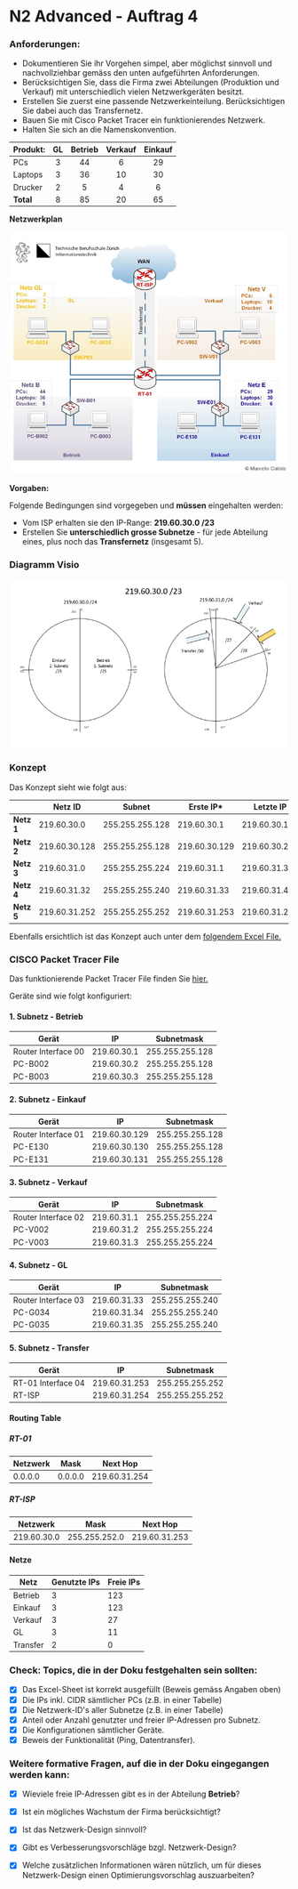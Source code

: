 # N2 Advanced - Auftrag 4

### Anforderungen:
- Dokumentieren Sie ihr Vorgehen simpel, aber möglichst sinnvoll und nachvollziehbar gemäss den unten aufgeführten Anforderungen.
- Berücksichtigen Sie, dass die Firma zwei Abteilungen (Produktion und Verkauf) mit unterschiedlich vielen Netzwerkgeräten besitzt. 
- Erstellen Sie zuerst eine passende Netzwerkeinteilung. Berücksichtigen Sie dabei auch das Transfernetz.
- Bauen Sie mit Cisco Packet Tracer ein funktionierendes Netzwerk. 
- Halten Sie sich an die Namenskonvention.

| Produkt:   | GL        | Betrieb  | Verkauf | Einkauf |
|:-----------|:---------:|:--------:|:-------:|:-------:|
| PCs        | 3         | 44       | 6       | 29      | 
| Laptops    | 3         | 36       | 10      | 30      |
| Drucker    | 2         | 5        | 4       | 6       |
| **Total**  | 8         | 85       | 20      | 65      |

**Netzwerkplan**

![Netzwerkplan](https://github.com/erionreci-5/M129/blob/main/Bilder/P2_4_netzwerkplan_800.png)


**Vorgaben:**

Folgende Bedingungen sind vorgegeben und **müssen** eingehalten werden:

- Vom ISP erhalten sie den IP-Range: **219.60.30.0 /23**
- Erstellen Sie **unterschiedlich grosse Subnetze** - für jede Abteilung eines, plus noch das **Transfernetz** (insgesamt 5).

### Diagramm Visio

![Visio Diagramm](https://github.com/erionreci-5/M129/blob/main/Bilder/Visio.png)

### Konzept

Das Konzept sieht wie folgt aus:

|            | Netz ID       | Subnet          | Erste IP*     | Letzte IP     | Broadcast     |
|------------|---------------|-----------------|---------------|---------------|---------------|
| **Netz 1** | 219.60.30.0   | 255.255.255.128 | 219.60.30.1   | 219.60.30.126 | 219.60.30.127 |
| **Netz 2** | 219.60.30.128 | 255.255.255.128 | 219.60.30.129 | 219.60.30.254 | 219.60.30.255 |
| **Netz 3** | 219.60.31.0   | 255.255.255.224 | 219.60.31.1   | 219.60.31.30  | 219.60.31.31  |
| **Netz 4** | 219.60.31.32  | 255.255.255.240 | 219.60.31.33  | 219.60.31.46  | 219.60.31.47  |
| **Netz 5** | 219.60.31.252 | 255.255.255.252 | 219.60.31.253 | 219.60.31.254 | 219.60.31.255 |


Ebenfalls ersichtlich ist das Konzept auch unter dem [folgendem Excel File.](https://github.com/erionreci-5/M129/blob/main/Bilder/P2_4_Netzwerk-Einteilung.xlsx)

### CISCO Packet Tracer File

Das funktionierende Packet Tracer File finden Sie [hier.](https://github.com/erionreci-5/M129/blob/main/Bilder/P2_4_Vorlage.pkt)

Geräte sind wie folgt konfiguriert:

#### 1. Subnetz - Betrieb
| Gerät               | IP          | Subnetmask      |
|---------------------|-------------|-----------------|
| Router Interface 00 | 219.60.30.1 | 255.255.255.128 |
| PC-B002             | 219.60.30.2 | 255.255.255.128 |
| PC-B003             | 219.60.30.3 | 255.255.255.128 |

#### 2. Subnetz - Einkauf
| Gerät               | IP            | Subnetmask      |
|---------------------|---------------|-----------------|
| Router Interface 01 | 219.60.30.129 | 255.255.255.128 |
| PC-E130             | 219.60.30.130 | 255.255.255.128 |
| PC-E131             | 219.60.30.131 | 255.255.255.128 |

#### 3. Subnetz - Verkauf
| Gerät               | IP          | Subnetmask      |
|---------------------|-------------|-----------------|
| Router Interface 02 | 219.60.31.1 | 255.255.255.224 |
| PC-V002             | 219.60.31.2 | 255.255.255.224 |
| PC-V003             | 219.60.31.3 | 255.255.255.224 |

#### 4. Subnetz - GL
| Gerät                | IP           | Subnetmask      |
|----------------------|--------------|-----------------|
| Router Interface 03  | 219.60.31.33 | 255.255.255.240 |
| PC-G034              | 219.60.31.34 | 255.255.255.240 |
| PC-G035              | 219.60.31.35 | 255.255.255.240 |

#### 5. Subnetz - Transfer
| Gerät              | IP            | Subnetmask      |
|--------------------|---------------|-----------------|
| RT-01 Interface 04 | 219.60.31.253 | 255.255.255.252 |
| RT-ISP             | 219.60.31.254 | 255.255.255.252 |

#### Routing Table

##### RT-01

| Netzwerk  | Mask      | Next Hop      |
|-----------|-----------|---------------|
|  0.0.0.0  |  0.0.0.0  | 219.60.31.254 | 

##### RT-ISP

| Netzwerk    | Mask            | Next Hop      |
|-------------|-----------------|---------------|
| 219.60.30.0 |  255.255.252.0  | 219.60.31.253 | 


#### Netze

| Netz    | Genutzte IPs | Freie IPs |
|---------|--------------|-----------|
| Betrieb | 3            | 123       |
| Einkauf | 3            | 123       |
| Verkauf | 3            | 27        |
| GL      | 3            | 11        |
| Transfer| 2            | 0         |

### Check: Topics, die in der Doku festgehalten sein sollten:

- [x] Das Excel-Sheet ist korrekt ausgefüllt (Beweis gemäss Angaben oben)
- [x] Die IPs inkl. CIDR sämtlicher PCs (z.B. in einer Tabelle)
- [x] Die Netzwerk-ID's aller Subnetze (z.B. in einer Tabelle)
- [x] Anteil oder Anzahl genutzter und freier IP-Adressen pro Subnetz.
- [x] Die Konfigurationen sämtlicher Geräte.
- [x] Beweis der Funktionalität (Ping, Datentransfer).

### Weitere formative Fragen, auf die in der Doku eingegangen werden kann:
- [x] Wieviele freie IP-Adressen gibt es in der Abteilung **Betrieb**?
- [x] Ist ein mögliches Wachstum der Firma berücksichtigt?
- [x] Ist das Netzwerk-Design sinnvoll?
- [x] Gibt es Verbesserungsvorschläge bzgl. Netzwerk-Design?
- [x] Welche zusätzlichen Informationen wären nützlich, um für dieses Netzwerk-Design einen Optimierungsvorschlag auszuarbeiten?

